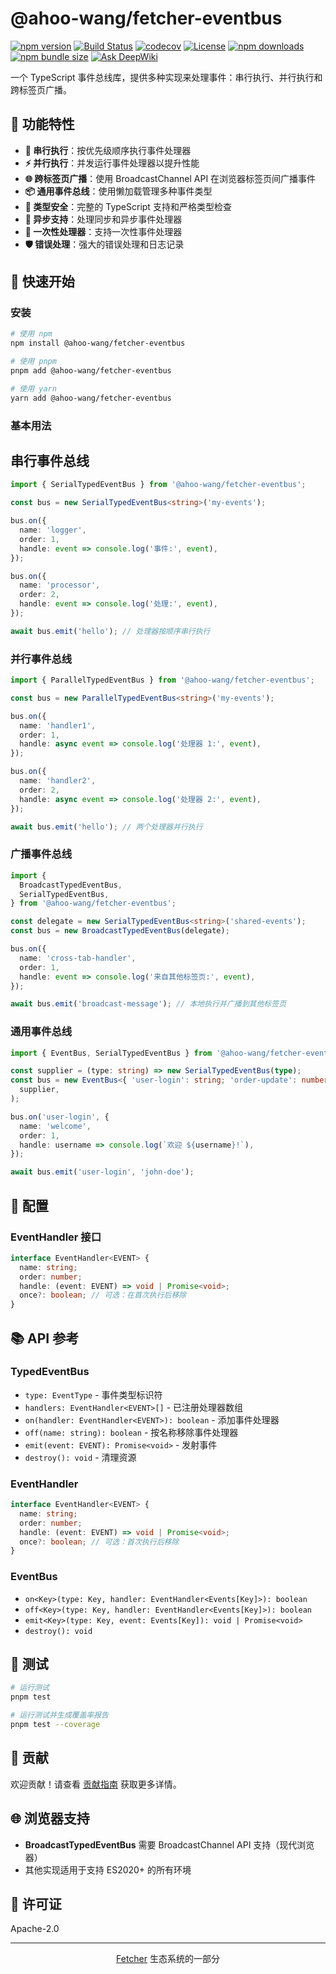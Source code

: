 # @ahoo-wang/fetcher-eventbus

[![npm version](https://img.shields.io/npm/v/@ahoo-wang/fetcher-eventbus.svg)](https://www.npmjs.com/package/@ahoo-wang/fetcher-eventbus)
[![Build Status](https://github.com/Ahoo-Wang/fetcher/actions/workflows/ci.yml/badge.svg)](https://github.com/Ahoo-Wang/fetcher/actions)
[![codecov](https://codecov.io/gh/Ahoo-Wang/fetcher/graph/badge.svg?token=JGiWZ52CvJ)](https://codecov.io/gh/Ahoo-Wang/fetcher)
[![License](https://img.shields.io/npm/l/@ahoo-wang/fetcher.svg)](https://github.com/Ahoo-Wang/fetcher/blob/main/LICENSE)
[![npm downloads](https://img.shields.io/npm/dm/@ahoo-wang/fetcher-eventbus.svg)](https://www.npmjs.com/package/@ahoo-wang/fetcher-eventbus)
[![npm bundle size](https://img.shields.io/bundlephobia/minzip/%40ahoo-wang%2Ffetcher-eventbus)](https://www.npmjs.com/package/@ahoo-wang/fetcher-eventbus)
[![Ask DeepWiki](https://deepwiki.com/badge.svg)](https://deepwiki.com/Ahoo-Wang/fetcher)

一个 TypeScript 事件总线库，提供多种实现来处理事件：串行执行、并行执行和跨标签页广播。

## 🌟 功能特性

- **🔄 串行执行**：按优先级顺序执行事件处理器
- **⚡ 并行执行**：并发运行事件处理器以提升性能
- **🌐 跨标签页广播**：使用 BroadcastChannel API 在浏览器标签页间广播事件
- **📦 通用事件总线**：使用懒加载管理多种事件类型
- **🔧 类型安全**：完整的 TypeScript 支持和严格类型检查
- **🧵 异步支持**：处理同步和异步事件处理器
- **🔄 一次性处理器**：支持一次性事件处理器
- **🛡️ 错误处理**：强大的错误处理和日志记录

## 🚀 快速开始

### 安装

```bash
# 使用 npm
npm install @ahoo-wang/fetcher-eventbus

# 使用 pnpm
pnpm add @ahoo-wang/fetcher-eventbus

# 使用 yarn
yarn add @ahoo-wang/fetcher-eventbus
```

### 基本用法

## 串行事件总线

```typescript
import { SerialTypedEventBus } from '@ahoo-wang/fetcher-eventbus';

const bus = new SerialTypedEventBus<string>('my-events');

bus.on({
  name: 'logger',
  order: 1,
  handle: event => console.log('事件:', event),
});

bus.on({
  name: 'processor',
  order: 2,
  handle: event => console.log('处理:', event),
});

await bus.emit('hello'); // 处理器按顺序串行执行
```

### 并行事件总线

```typescript
import { ParallelTypedEventBus } from '@ahoo-wang/fetcher-eventbus';

const bus = new ParallelTypedEventBus<string>('my-events');

bus.on({
  name: 'handler1',
  order: 1,
  handle: async event => console.log('处理器 1:', event),
});

bus.on({
  name: 'handler2',
  order: 2,
  handle: async event => console.log('处理器 2:', event),
});

await bus.emit('hello'); // 两个处理器并行执行
```

### 广播事件总线

```typescript
import {
  BroadcastTypedEventBus,
  SerialTypedEventBus,
} from '@ahoo-wang/fetcher-eventbus';

const delegate = new SerialTypedEventBus<string>('shared-events');
const bus = new BroadcastTypedEventBus(delegate);

bus.on({
  name: 'cross-tab-handler',
  order: 1,
  handle: event => console.log('来自其他标签页:', event),
});

await bus.emit('broadcast-message'); // 本地执行并广播到其他标签页
```

### 通用事件总线

```typescript
import { EventBus, SerialTypedEventBus } from '@ahoo-wang/fetcher-eventbus';

const supplier = (type: string) => new SerialTypedEventBus(type);
const bus = new EventBus<{ 'user-login': string; 'order-update': number }>(
  supplier,
);

bus.on('user-login', {
  name: 'welcome',
  order: 1,
  handle: username => console.log(`欢迎 ${username}!`),
});

await bus.emit('user-login', 'john-doe');
```

## 🔧 配置

### EventHandler<EVENT> 接口

```typescript
interface EventHandler<EVENT> {
  name: string;
  order: number;
  handle: (event: EVENT) => void | Promise<void>;
  once?: boolean; // 可选：在首次执行后移除
}
```

## 📚 API 参考

### TypedEventBus<EVENT>

- `type: EventType` - 事件类型标识符
- `handlers: EventHandler<EVENT>[]` - 已注册处理器数组
- `on(handler: EventHandler<EVENT>): boolean` - 添加事件处理器
- `off(name: string): boolean` - 按名称移除事件处理器
- `emit(event: EVENT): Promise<void>` - 发射事件
- `destroy(): void` - 清理资源

### EventHandler<EVENT>

```typescript
interface EventHandler<EVENT> {
  name: string;
  order: number;
  handle: (event: EVENT) => void | Promise<void>;
  once?: boolean; // 可选：首次执行后移除
}
```

### EventBus<Events>

- `on<Key>(type: Key, handler: EventHandler<Events[Key]>): boolean`
- `off<Key>(type: Key, handler: EventHandler<Events[Key]>): boolean`
- `emit<Key>(type: Key, event: Events[Key]): void | Promise<void>`
- `destroy(): void`

## 🧪 测试

```bash
# 运行测试
pnpm test

# 运行测试并生成覆盖率报告
pnpm test --coverage
```

## 🤝 贡献

欢迎贡献！请查看
[贡献指南](https://github.com/Ahoo-Wang/fetcher/blob/main/CONTRIBUTING.md) 获取更多详情。

## 🌐 浏览器支持

- **BroadcastTypedEventBus** 需要 BroadcastChannel API 支持（现代浏览器）
- 其他实现适用于支持 ES2020+ 的所有环境

## 📄 许可证

Apache-2.0

---

<p align="center">
  <a href="https://github.com/Ahoo-Wang/fetcher">Fetcher</a> 生态系统的一部分
</p>
